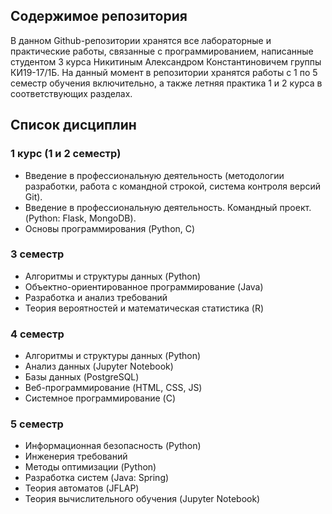 ## Содержимое репозитория
В данном Github-репозитории хранятся все лабораторные и практические работы, связанные с программированием, написанные студентом 3 курса Никитиным Александром Константиновичем группы КИ19-17/1Б.
На данный момент в репозитории хранятся работы с 1 по 5 семестр обучения включительно, а также летняя практика 1 и 2 курса в соответствующих разделах.
## Список дисциплин
### 1 курс (1 и 2 семестр)
* Введение в профессиональную деятельность (методологии разработки, работа с командной строкой, система контроля версий Git).
* Введение в профессиональную деятельность. Командный проект. (Python: Flask, MongoDB).
* Основы программирования (Python, C)
### 3 семестр
* Алгоритмы и структуры данных (Python)
* Объектно-ориентированное программирование (Java)
* Разработка и анализ требований
* Теория вероятностей и математическая статистика (R)
### 4 семестр
* Алгоритмы и структуры данных (Python)
* Анализ данных (Jupyter Notebook)
* Базы данных (PostgreSQL)
* Веб-программирование (HTML, CSS, JS)
* Системное программирование (C)
### 5 семестр
* Информационная безопасность (Python)
* Инженерия требований
* Методы оптимизации (Python)
* Разработка систем (Java: Spring)
* Теория автоматов (JFLAP)
* Теория вычислительного обучения (Jupyter Notebook)
